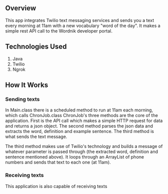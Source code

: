 ## Overview
This app integrates Twilio text messaging services and sends you a text every morning at 11am with a new vocabulary "word of the day". It makes a simple rest API call to the Wordnik developer portal.

## Technologies Used
1. Java
2. Twilio
3. Ngrok

## How It Works

### Sending texts
In Main.class there is a scheduled method to run at 11am each morning, which calls ChronJob.class
ChronJob's three methods are the core of the application. First is the API call which makes a simple HTTP request for data and returns a json object.
The second method parses the json data and extracts the word, definition and example sentence.
The third method is what sends the text message.

The third method makes use of Twilio's technology and builds a message of whatever parameter is passed through (the extracted word, definition and sentence mentioned above). It loops through an ArrayList of phone numbers and sends that text to each one (at 11am). 

### Receiving texts
This application is also capable of receiving texts
